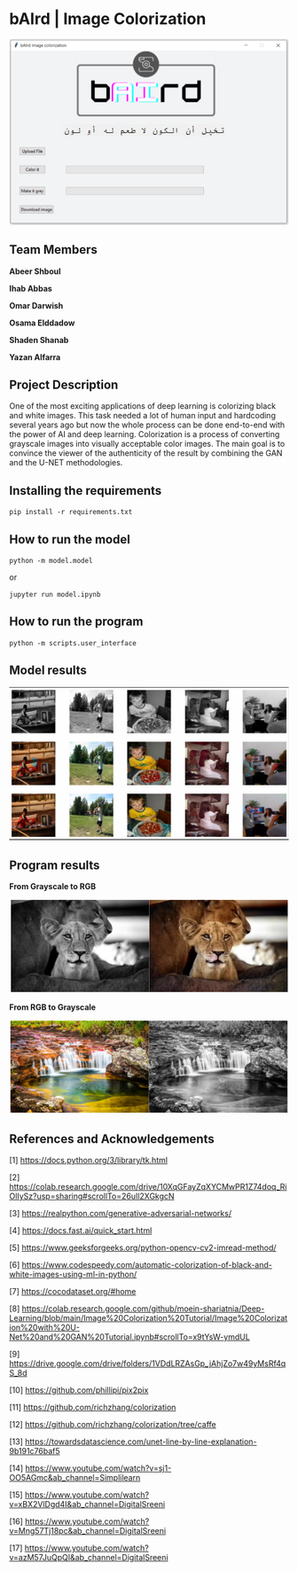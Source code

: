 # bAIrd | Image Colorization

![](assets/1.PNG)

## Team Members

**Abeer Shboul**

**Ihab Abbas**

**Omar Darwish**

**Osama Elddadow**

**Shaden Shanab**

**Yazan Alfarra**

## Project Description

One of the most exciting applications of deep learning is colorizing black and white images. This task needed a lot of human input and hardcoding several years ago but now the whole process can be done end-to-end with the power of AI and deep learning. Colorization is a process of converting grayscale images into visually acceptable color images. The main goal is to convince the viewer of the authenticity of the result by combining the GAN and the U-NET methodologies.

## Installing the requirements

```
pip install -r requirements.txt
```

## How to run the model

```
python -m model.model
```
or
```
jupyter run model.ipynb 
```

## How to run the program

```
python -m scripts.user_interface
```

## Model results

![](assets/image.png)

## Program results

**From Grayscale to RGB**

![](assets/aaaaa.PNG)

**From RGB to Grayscale**

![](assets/sss.PNG)

## References and Acknowledgements

[1] <https://docs.python.org/3/library/tk.html>


[2] <https://colab.research.google.com/drive/10XqGFayZqXYCMwPR1Z74doq_RiOlIySz?usp=sharing#scrollTo=26uIl2XGkgcN>

[3] <https://realpython.com/generative-adversarial-networks/>

[4] <https://docs.fast.ai/quick_start.html>

[5] <https://www.geeksforgeeks.org/python-opencv-cv2-imread-method/>

[6] <https://www.codespeedy.com/automatic-colorization-of-black-and-white-images-using-ml-in-python/>

[7] <https://cocodataset.org/#home>

[8] <https://colab.research.google.com/github/moein-shariatnia/Deep-Learning/blob/main/Image%20Colorization%20Tutorial/Image%20Colorization%20with%20U-Net%20and%20GAN%20Tutorial.ipynb#scrollTo=x9tYsW-ymdUL>

[9] <https://drive.google.com/drive/folders/1VDdLRZAsGp_jAhjZo7w49yMsRf4qS_8d>

[10] <https://github.com/phillipi/pix2pix>

[11] <https://github.com/richzhang/colorization>

[12] <https://github.com/richzhang/colorization/tree/caffe>

[13] <https://towardsdatascience.com/unet-line-by-line-explanation-9b191c76baf5>

[14] <https://www.youtube.com/watch?v=sj1-OO5AGmc&ab_channel=Simplilearn>

[15] <https://www.youtube.com/watch?v=xBX2VlDgd4I&ab_channel=DigitalSreeni>

[16] <https://www.youtube.com/watch?v=Mng57Tj18pc&ab_channel=DigitalSreeni>

[17] <https://www.youtube.com/watch?v=azM57JuQpQI&ab_channel=DigitalSreeni>